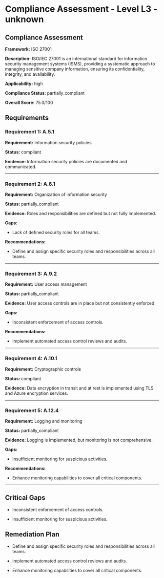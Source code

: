 # Compliance Assessment - Level L3 - unknown

## Compliance Assessment

**Framework:** ISO 27001

**Description:** ISO/IEC 27001 is an international standard for information security management systems (ISMS), providing a systematic approach to managing sensitive company information, ensuring its confidentiality, integrity, and availability.

**Applicability:** high

**Compliance Status:** partially_compliant

**Overall Score:** 75.0/100

## Requirements

### Requirement 1: A.5.1

**Requirement:** Information security policies

**Status:** compliant

**Evidence:** Information security policies are documented and communicated.

---

### Requirement 2: A.6.1

**Requirement:** Organization of information security

**Status:** partially_compliant

**Evidence:** Roles and responsibilities are defined but not fully implemented.

**Gaps:**
- Lack of defined security roles for all teams.

**Recommendations:**
- Define and assign specific security roles and responsibilities across all teams.

---

### Requirement 3: A.9.2

**Requirement:** User access management

**Status:** partially_compliant

**Evidence:** User access controls are in place but not consistently enforced.

**Gaps:**
- Inconsistent enforcement of access controls.

**Recommendations:**
- Implement automated access control reviews and audits.

---

### Requirement 4: A.10.1

**Requirement:** Cryptographic controls

**Status:** compliant

**Evidence:** Data encryption in transit and at rest is implemented using TLS and Azure encryption services.

---

### Requirement 5: A.12.4

**Requirement:** Logging and monitoring

**Status:** partially_compliant

**Evidence:** Logging is implemented, but monitoring is not comprehensive.

**Gaps:**
- Insufficient monitoring for suspicious activities.

**Recommendations:**
- Enhance monitoring capabilities to cover all critical components.

---

## Critical Gaps

- Inconsistent enforcement of access controls.

- Insufficient monitoring for suspicious activities.

## Remediation Plan

- Define and assign specific security roles and responsibilities across all teams.

- Implement automated access control reviews and audits.

- Enhance monitoring capabilities to cover all critical components.

